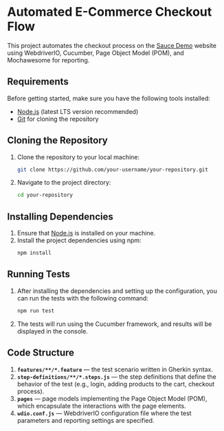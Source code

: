 # Automated E-Commerce Checkout Flow

This project automates the checkout process on the [Sauce Demo](https://www.saucedemo.com/) website using WebdriverIO, Cucumber, Page Object Model (POM), and Mochawesome for reporting.

## Requirements

Before getting started, make sure you have the following tools installed:

- [Node.js](https://nodejs.org/) (latest LTS version recommended)
- [Git](https://git-scm.com/) for cloning the repository

## Cloning the Repository

1. Clone the repository to your local machine:
    ```bash
    git clone https://github.com/your-username/your-repository.git
    ```
2. Navigate to the project directory:
    ```bash
    cd your-repository
    ```

## Installing Dependencies

1. Ensure that [Node.js](https://nodejs.org/) is installed on your machine.
2. Install the project dependencies using npm:
    ```bash
    npm install
    ```

## Running Tests

1. After installing the dependencies and setting up the configuration, you can run the tests with the following command:
    ```bash
    npm run test
    ```

2. The tests will run using the Cucumber framework, and results will be displayed in the console.


## Code Structure

1. **`features/**/*.feature`** — the test scenario written in Gherkin syntax.
2. **`step-definitions/**/*.steps.js`** — the step definitions that define the behavior of the test (e.g., login, adding products to the cart, checkout process).
3. **`pages`** — page models implementing the Page Object Model (POM), which encapsulate the interactions with the page elements.
4. **`wdio.conf.js`** — WebdriverIO configuration file where the test parameters and reporting settings are specified.
